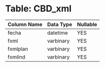 # Table: CBD_xml

| Column Name | Data Type | Nullable |
|-------------|-----------|----------|
| fecha | datetime | YES |
| fxml | varbinary | YES |
| fxmlplan | varbinary | YES |
| fxmlind | varbinary | YES |
